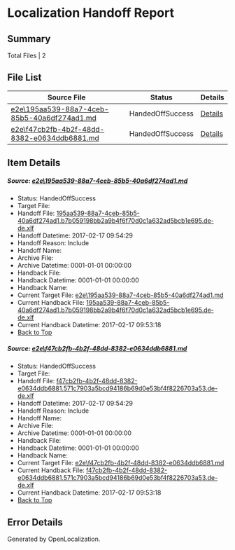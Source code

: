# <a name='report-top'></a> Localization Handoff Report

## Summary
 Total Files | 2

## File List
 Source File | Status | Details 
 ----------- | ------ | ------- 
 [e2e\195aa539-88a7-4ceb-85b5-40a6df274ad1.md](https://github.com/OpenLocalizationTestOrg/ol-test0/blob/bb82c66b9049e03f840363fbfc7042b438479d55/e2e/195aa539-88a7-4ceb-85b5-40a6df274ad1.md) | HandedOffSuccess | [Details](#21697487fdddba21b18c62cdabf5e2fd6c3d1a732)
 [e2e\f47cb2fb-4b2f-48dd-8382-e0634ddb6881.md](https://github.com/OpenLocalizationTestOrg/ol-test0/blob/bb82c66b9049e03f840363fbfc7042b438479d55/e2e/f47cb2fb-4b2f-48dd-8382-e0634ddb6881.md) | HandedOffSuccess | [Details](#de41a414ab7e1b0cd65758a19ed29da554518c604)

## Item Details
##### <a name='21697487fdddba21b18c62cdabf5e2fd6c3d1a732'></a> Source: [e2e\195aa539-88a7-4ceb-85b5-40a6df274ad1.md](https://github.com/OpenLocalizationTestOrg/ol-test0/blob/bb82c66b9049e03f840363fbfc7042b438479d55/e2e/195aa539-88a7-4ceb-85b5-40a6df274ad1.md)
* Status: HandedOffSuccess
* Target File: 
* Handoff File: [195aa539-88a7-4ceb-85b5-40a6df274ad1.b7b059198bb2a9b4f6f70d0c1a632ad5bcb1e695.de-de.xlf](https://github.com/OpenLocalizationTestOrg/ol-test4-handoff/blob/d742bac1b547ad1ae4360715a28dc750e62f7000/ol-handoff/OpenLocalizationTestOrg/ol-test4-dede/xinjiang/ht/195aa539-88a7-4ceb-85b5-40a6df274ad1.b7b059198bb2a9b4f6f70d0c1a632ad5bcb1e695.de-de.xlf)
* Handoff Datetime: 2017-02-17 09:54:29
* Handoff Reason: Include
* Handoff Name: 
* Archive File: 
* Archive Datetime: 0001-01-01 00:00:00
* Handback File: 
* Handback Datetime: 0001-01-01 00:00:00
* Handback Name: 
* Current Target File: [e2e\195aa539-88a7-4ceb-85b5-40a6df274ad1.md](https://github.com/OpenLocalizationTestOrg/ol-test4-dede/blob/edf4c12bee2f28d129827c2bd2451e586caa3252/e2e/195aa539-88a7-4ceb-85b5-40a6df274ad1.md)
* Current Handback File: [195aa539-88a7-4ceb-85b5-40a6df274ad1.b7b059198bb2a9b4f6f70d0c1a632ad5bcb1e695.de-de.xlf](https://github.com/OpenLocalizationTestOrg/ol-test4-handback/blob/1c6f12ff9d42b8790c8f9599a1b25e007ef88c7b/ol-handback/OpenLocalizationTestOrg/ol-test4-dede/xinjiang/ht/195aa539-88a7-4ceb-85b5-40a6df274ad1.b7b059198bb2a9b4f6f70d0c1a632ad5bcb1e695.de-de.xlf)
* Current Handback Datetime: 2017-02-17 09:53:18
* [Back to Top](#report-top)

##### <a name='de41a414ab7e1b0cd65758a19ed29da554518c604'></a> Source: [e2e\f47cb2fb-4b2f-48dd-8382-e0634ddb6881.md](https://github.com/OpenLocalizationTestOrg/ol-test0/blob/bb82c66b9049e03f840363fbfc7042b438479d55/e2e/f47cb2fb-4b2f-48dd-8382-e0634ddb6881.md)
* Status: HandedOffSuccess
* Target File: 
* Handoff File: [f47cb2fb-4b2f-48dd-8382-e0634ddb6881.571c7903a5bcd94186b69d0e53bf4f8226703a53.de-de.xlf](https://github.com/OpenLocalizationTestOrg/ol-test4-handoff/blob/d742bac1b547ad1ae4360715a28dc750e62f7000/ol-handoff/OpenLocalizationTestOrg/ol-test4-dede/xinjiang/ht/f47cb2fb-4b2f-48dd-8382-e0634ddb6881.571c7903a5bcd94186b69d0e53bf4f8226703a53.de-de.xlf)
* Handoff Datetime: 2017-02-17 09:54:29
* Handoff Reason: Include
* Handoff Name: 
* Archive File: 
* Archive Datetime: 0001-01-01 00:00:00
* Handback File: 
* Handback Datetime: 0001-01-01 00:00:00
* Handback Name: 
* Current Target File: [e2e\f47cb2fb-4b2f-48dd-8382-e0634ddb6881.md](https://github.com/OpenLocalizationTestOrg/ol-test4-dede/blob/edf4c12bee2f28d129827c2bd2451e586caa3252/e2e/f47cb2fb-4b2f-48dd-8382-e0634ddb6881.md)
* Current Handback File: [f47cb2fb-4b2f-48dd-8382-e0634ddb6881.571c7903a5bcd94186b69d0e53bf4f8226703a53.de-de.xlf](https://github.com/OpenLocalizationTestOrg/ol-test4-handback/blob/1c6f12ff9d42b8790c8f9599a1b25e007ef88c7b/ol-handback/OpenLocalizationTestOrg/ol-test4-dede/xinjiang/ht/f47cb2fb-4b2f-48dd-8382-e0634ddb6881.571c7903a5bcd94186b69d0e53bf4f8226703a53.de-de.xlf)
* Current Handback Datetime: 2017-02-17 09:53:18
* [Back to Top](#report-top)


## Error Details

Generated by OpenLocalization.
